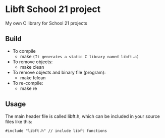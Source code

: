 # Libft School 21 project
My own C library for School 21 projects
## Build
- To compile
  - make `(It generates a static C library named libft.a)`
- To remove objects:
  - make clean
- To remove objects and binary file (program):
  - make fclean
- To re-compile:
  - make re
## Usage
The main header file is called libft.h, which can be included in your source files like this:
```
#include "libft.h" // include libft functions
```
